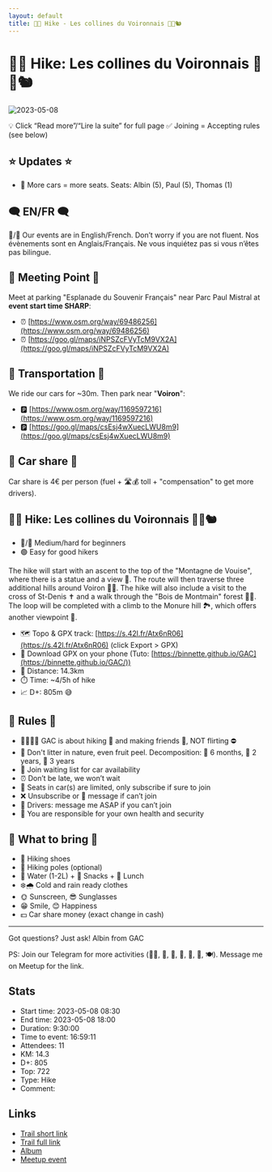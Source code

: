 ```yaml
---
layout: default
title: 🥾🔵 Hike - Les collines du Voironnais 🦌🌳🐿️
---
```


# 🥾🔵 Hike: Les collines du Voironnais 🦌🌳🐿️

![2023-05-08](../img/orig/2023-05-08.jpg)

💡 Click “Read more”/“Lire la suite” for full page ✅ Joining = Accepting rules (see below)

##  ⭐ Updates ⭐ 

* 📅 More cars = more seats. Seats: Albin (5), Paul (5), Thomas (1)

##  🗨️ EN/FR 🗨️ 
🦅/🐓 Our events are in English/French. Don’t worry if you are not fluent. Nos évènements sont en Anglais/Français. Ne vous inquiétez pas si vous n’êtes pas bilingue.

## 📍 Meeting Point 📍
Meet at parking "Esplanade du Souvenir Français" near Parc Paul Mistral at **event start time SHARP**:

* ⏰ [https://www.osm.org/way/69486256](https://www.osm.org/way/69486256)
* ⏰ [https://goo.gl/maps/iNPSZcFVyTcM9VX2A](https://goo.gl/maps/iNPSZcFVyTcM9VX2A)

##  🚗 Transportation 🚗 
We ride our cars for \~30m. Then park near "**Voiron**":

* 🅿️ [https://www.osm.org/way/1169597216](https://www.osm.org/way/1169597216)
* 🅿️ [https://goo.gl/maps/csEsj4wXuecLWU8m9](https://goo.gl/maps/csEsj4wXuecLWU8m9)

##  🚗 Car share 🚗 
Car share is 4€ per person (fuel + 🛣️💰️ toll + "compensation" to get more drivers).

##  🥾🔵 Hike: Les collines du Voironnais 🦌🌳🐿️ 

* 🔵/🔴 Medium/hard for beginners
* 🟢 Easy for good hikers

The hike will start with an ascent to the top of the "Montagne de Vouise", where there is a statue and a view 🌄. The route will then traverse three additional hills around Voiron 🌳🌲. The hike will also include a visit to the cross of St-Denis ✝️ and a walk through the "Bois de Montmain" forest 🌲🍃. The loop will be completed with a climb to the Monure hill 🏞️, which offers another viewpoint 🌅.

* 🗺️ Topo & GPX track: [https://s.42l.fr/Atx6nR06](https://s.42l.fr/Atx6nR06) (click Export > GPX)
* 📲 Download GPX on your phone (Tuto: [https://binnette.github.io/GAC](https://binnette.github.io/GAC/))
* 📏 Distance: 14.3km
* ⏱️ Time: \~4/5h of hike
* 📈 D+: 805m 😅

##  📜 Rules 📜 

* 🚶‍♀️🚶‍♂️ GAC is about hiking 🥾 and making friends 🤗, NOT flirting ⛔
* 🚮 Don't litter in nature, even fruit peel. Decomposition: 🍊 6 months, 🍌 2 years, 🥚 3 years
* 🚗 Join waiting list for car availability
* ⏰ Don’t be late, we won’t wait
* 💺 Seats in car(s) are limited, only subscribe if sure to join
* ❌ Unsubscribe or 💬 message if can’t join
* 🚗 Drivers: message me ASAP if you can’t join
* 💟 You are responsible for your own health and security

##  🎒 What to bring 🎒 

* 🥾 Hiking shoes
* 🥢 Hiking poles (optional)
* 🧃 Water (1-2L) + 🍫 Snacks + 🥗 Lunch
* ❄️🌧️ Cold and rain ready clothes
* 🌞 Sunscreen, 😎 Sunglasses
* 😁 Smile, 😊 Happiness
* 💵 Car share money (exact change in cash)

***

Got questions? Just ask!
Albin from GAC

PS: Join our Telegram for more activities (🧗‍♀️, 🏓, 🎳, 🎲, 🎥, 🎵, 🍽️). Message me on Meetup for the link.

## Stats

- Start time: 2023-05-08 08:30
- End time: 2023-05-08 18:00
- Duration: 9:30:00
- Time to event: 16:59:11
- Attendees: 11
- KM: 14.3
- D+: 805
- Top: 722
- Type: Hike
- Comment: 

## Links

- [Trail short link](https://s.42l.fr/Atx6nR06)
- [Trail full link]()
- [Album](https://binnette.github.io/GacImg2023/2023-05-08-🥾🔵-Hike-Les-collines-du-Voironnais-🦌🌳🐿️.html)
- [Meetup event](https://www.meetup.com/grenoble-adventure-club-english-french/events/293382339/)
